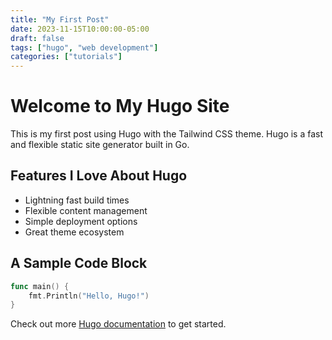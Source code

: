 ```yaml
---
title: "My First Post"
date: 2023-11-15T10:00:00-05:00
draft: false
tags: ["hugo", "web development"]
categories: ["tutorials"]
---
```


# Welcome to My Hugo Site

This is my first post using Hugo with the Tailwind CSS theme. Hugo is a fast and flexible static site generator built in Go.

## Features I Love About Hugo

- Lightning fast build times
- Flexible content management
- Simple deployment options
- Great theme ecosystem

## A Sample Code Block

```go
func main() {
    fmt.Println("Hello, Hugo!")
}
```

Check out more [Hugo documentation](https://gohugo.io/documentation/) to get started.